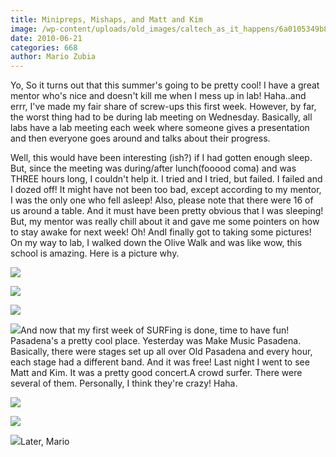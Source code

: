 ```yaml
---
title: Minipreps, Mishaps, and Matt and Kim
image: /wp-content/uploads/old_images/caltech_as_it_happens/6a0105349b8251970b0134849ac8cb970c.jpg
date: 2010-06-21
categories: 668
author: Mario Zubia
---
```



Yo,
So it turns out that this summer's going to be pretty cool! I have a great mentor who's nice and doesn't kill me when I mess up in lab! Haha..and errr, I've made my fair share of screw-ups this first week. However, by far, the worst thing had to be during lab meeting on Wednesday. Basically, all labs have a lab meeting each week where someone gives a presentation and then everyone goes around and talks about their progress.

Well, this would have been interesting (ish?) if I had gotten enough sleep. But, since the meeting was during/after lunch(fooood coma) and was THREE hours long, I couldn't help it. I tried and I tried, but failed. I failed and I dozed off! It might have not been too bad, except according to my mentor, I was the only one who fell asleep! Also, please note that there were 16 of us around a table. And it must have been pretty obvious that I was sleeping! But, my mentor was really chill about it and gave me some pointers on how to stay awake for next week!
Oh! AndI finally got to taking some pictures!
On my way to lab, I walked down the Olive Walk and was like wow, this school is amazing. Here is a picture why.


![](/old_images/caltech_as_it_happens/6a0105349b8251970b013484a53223970c.jpg)

![](/old_images/caltech_as_it_happens/6a0105349b8251970b0133f17d5a2d970b.jpg)

![](/old_images/caltech_as_it_happens/6a0105349b8251970b0133f172cccc970b.jpg)

![](/old_images/caltech_as_it_happens/6a0105349b8251970b013484a5326d970c.jpg)And now that my first week of SURFing is done, time to have fun! Pasadena's a pretty cool place. Yesterday was Make Music Pasadena. Basically, there were stages set up all over Old Pasadena and every hour, each stage had a different band. And it was free! Last night I went to see Matt and Kim. It was a pretty good concert.A crowd surfer. There were several of them. Personally, I think they're crazy! Haha.


![](/old_images/caltech_as_it_happens/6a0105349b8251970b013484a9960f970c.jpg)

![](/old_images/caltech_as_it_happens/6a0105349b8251970b0133f181bf36970b.jpg)

![](/old_images/caltech_as_it_happens/6a0105349b8251970b013484a99952970c.jpg)Later,
Mario


